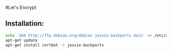 #Let's Encrypt

## Installation:
```bash
echo 'deb http://ftp.debian.org/debian jessie-backports main' >> /etc/apt/sources.list
apt-get update
apt-get install certbot -t jessie-backports
```
